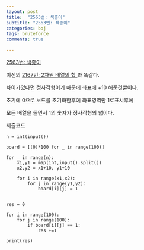 ```yaml
---
layout: post
title:  "2563번: 색종이"
subtitle: "2563번: 색종이"
categories: boj
tags: bruteforce
comments: true

---
```


[2563번: 색종이 ](https://www.acmicpc.net/problem/2563)

이전의 [2167번: 2차원 배열의 합 ](https://www.acmicpc.net/problem/2167) 과 똑같다.

차이가있다면 정사각형이기 때문에 좌표에 +10 해준것뿐이다.

초기에 0으로 보드를 초기화한후에 좌표영역만 1로표시후에

모든 배열을 돌면서 1의 숫자가 정사각형의 넓이다.

제출코드
```
n = int(input())

board = [[0]*100 for _ in range(100)]

for _ in range(n):
    x1,y1 = map(int,input().split())
    x2,y2 = x1+10, y1+10
    
    for i in range(x1,x2):
        for j in range(y1,y2):
            board[i][j] = 1


res = 0

for i in range(100):
    for j in range(100):
        if board[i][j] == 1:
            res +=1

print(res)
```